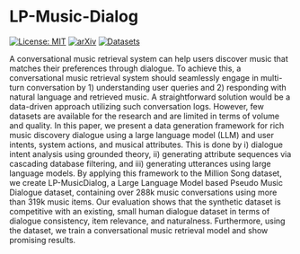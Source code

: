 # LP-Music-Dialog

[![License: MIT](https://img.shields.io/badge/License-MIT-red.svg)](https://opensource.org/licenses/MIT)
[![arXiv](https://img.shields.io/badge/arXiv-2410.03264-<COLOR>.svg)](https://arxiv.org/abs/2411.07439) 
[![Datasets](https://img.shields.io/badge/%F0%9F%A4%97%20Hugging%20Face-Datasets-yellow)](https://huggingface.co/datasets/seungheondoh/lp-music-dialog)

A conversational music retrieval system can help users discover music that matches their preferences through dialogue. To achieve this, a conversational music retrieval system should seamlessly engage in multi-turn conversation by 1) understanding user queries and 2) responding with natural language and retrieved music. A straightforward solution would be a data-driven approach utilizing such conversation logs. However, few datasets are available for the research and are limited in terms of volume and quality. In this paper, we present a data generation framework for rich music discovery dialogue using a large language model (LLM) and user intents, system actions, and musical attributes. This is done by i) dialogue intent analysis using grounded theory, ii) generating attribute sequences via cascading database filtering, and iii) generating utterances using large language models. By applying this framework to the Million Song dataset, we create LP-MusicDialog, a Large Language Model based Pseudo Music Dialogue dataset, containing over 288k music conversations using more than 319k music items. Our evaluation shows that the synthetic dataset is competitive with an existing, small human dialogue dataset in terms of dialogue consistency, item relevance, and naturalness. Furthermore, using the dataset, we train a conversational music retrieval model and show promising results.